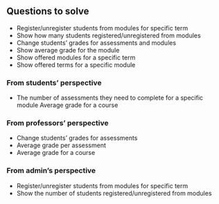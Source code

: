## Questions to solve 
- Register/unregister students from modules for specific term
- Show how many students registered/unregistered from modules
- Change students’ grades for assessments and modules
- Show average grade for the module
- Show offered modules for a specific term
- Show offered terms for a specific module


### From students’ perspective
- The number of assessments they need to complete for a specific module
Average grade for a course

### From professors’ perspective
- Change students’ grades for assessments
- Average grade per assessment
- Average grade for a course

### From admin’s perspective
- Register/unregister students from modules for specific term
- Show the number of students registered/unregistered from modules
